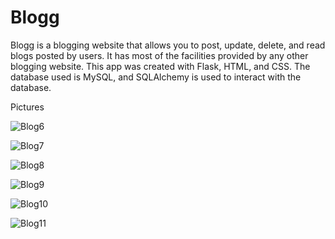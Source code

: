 # Blogg
Blogg is a blogging website that allows you to post, update, delete, and read blogs posted by users. It has most of the facilities provided by any other blogging website. This app was created with Flask, HTML, and CSS. The database used is MySQL, and SQLAlchemy is used to interact with the database.

Pictures

![Blog6](https://user-images.githubusercontent.com/66937054/124617082-44e20800-de3c-11eb-9d69-d881fc7d11f5.png)

![Blog7](https://user-images.githubusercontent.com/66937054/124617081-44497180-de3c-11eb-8b67-945c88434184.png)

![Blog8](https://user-images.githubusercontent.com/66937054/124617080-43b0db00-de3c-11eb-992b-02eb43eecae4.png)

![Blog9](https://user-images.githubusercontent.com/66937054/124617077-43184480-de3c-11eb-9dcf-81f4eea0423f.png)

![Blog10](https://user-images.githubusercontent.com/66937054/124617071-427fae00-de3c-11eb-9a9e-f959c5c07fd5.png)

![Blog11](https://user-images.githubusercontent.com/66937054/124617063-40b5ea80-de3c-11eb-98ee-9b7f038f0018.png)
